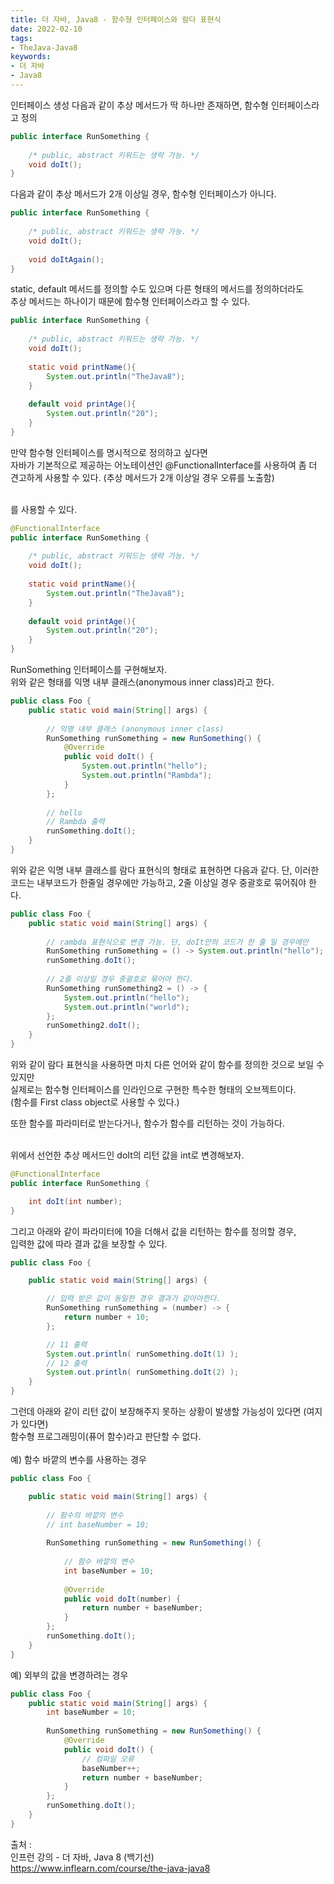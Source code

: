 ```yaml
---
title: 더 자바, Java8 - 함수형 인터페이스와 람다 표현식
date: 2022-02-10
tags:
- TheJava-Java8
keywords:
- 더 자바
- Java8
---
```


인터페이스 생성
다음과 같이 추상 메서드가 딱 하나만 존재하면, 함수형 인터페이스라고 정의
```Java
public interface RunSomething {
    
    /* public, abstract 키워드는 생략 가능. */
    void doIt();
}
```

다음과 같이 추상 메서드가 2개 이상일 경우, 함수형 인터페이스가 아니다.
```Java
public interface RunSomething {
    
    /* public, abstract 키워드는 생략 가능. */
    void doIt();
    
    void doItAgain();
}
```

static, default 메서드를 정의할 수도 있으며 다른 형태의 메서드를 정의하더라도
<br/>추상 메서드는 하나이기 때문에 함수형 인터페이스라고 할 수 있다.
```Java
public interface RunSomething {
    
    /* public, abstract 키워드는 생략 가능. */
    void doIt();
    
    static void printName(){
        System.out.println("TheJava8");
    }
    
    default void printAge(){
        System.out.println("20");
    }
}
```

만약 함수형 인터페이스를 명시적으로 정의하고 싶다면
<br/>자바가 기본적으로 제공하는 어노테이션인 @FunctionalInterface를 사용하여 좀 더 견고하게 사용할 수 있다.
(추상 메서드가 2개 이상일 경우 오류를 노출함)


<br/>를 사용할 수 있다.
```Java
@FunctionalInterface
public interface RunSomething {
    
    /* public, abstract 키워드는 생략 가능. */
    void doIt();
    
    static void printName(){
        System.out.println("TheJava8");
    }
    
    default void printAge(){
        System.out.println("20");
    }
}
```

RunSomething 인터페이스를 구현해보자.
<br/>위와 같은 형태를 익명 내부 클래스(anonymous inner class)라고 한다.
```Java
public class Foo {
    public static void main(String[] args) {
        
        // 익명 내부 클래스 (anonymous inner class)
        RunSomething runSomething = new RunSomething() {
            @Override
            public void doIt() {
                System.out.println("hello");
                System.out.println("Rambda");
            }
        };
        
        // hello
        // Rambda 출력
        runSomething.doIt();
    }
}
```

위와 같은 익명 내부 클래스를 람다 표현식의 형태로 표현하면 다음과 같다.
단, 이러한 코드는 내부코드가 한줄일 경우에만 가능하고, 2줄 이상일 경우 중괄호로 묶어줘야 한다.
```Java
public class Foo {
    public static void main(String[] args) {
        
        // rambda 표현식으로 변경 가능. 단, doIt안의 코드가 한 줄 일 경우에만
        RunSomething runSomething = () -> System.out.println("hello");
        runSomething.doIt();
        
        // 2줄 이상일 경우 중괄호로 묶어야 한다.
        RunSomething runSomething2 = () -> {
            System.out.println("hello");
            System.out.println("world");
        };
        runSomething2.doIt();
    }
}
```

위와 같이 람다 표현식을 사용하면 마치 다른 언어와 같이 함수를 정의한 것으로 보일 수 있지만
<br/>실제로는 함수형 인터페이스를 인라인으로 구현한 특수한 형태의 오브젝트이다.
<br/>(함수를 First class object로 사용할 수 있다.)

또한 함수를 파라미터로 받는다거나, 함수가 함수를 리턴하는 것이 가능하다.

<br/>위에서 선언한 추상 메서드인 doIt의 리턴 값을 int로 변경해보자.
```Java
@FunctionalInterface
public interface RunSomething {

    int doIt(int number);
}
```

그리고 아래와 같이 파라미터에 10을 더해서 값을 리턴하는 함수를 정의할 경우,
<br/>입력한 값에 따라 결과 값을 보장할 수 있다.

```Java
public class Foo {

    public static void main(String[] args) {

        // 입력 받은 값이 동일한 경우 결과가 같아야한다.
        RunSomething runSomething = (number) -> {
            return number + 10;
        };

        // 11 출력
        System.out.println( runSomething.doIt(1) );
        // 12 출력
        System.out.println( runSomething.doIt(2) );
    }
}

```

그런데 아래와 같이 리턴 값이 보장해주지 못하는 상황이 발생할 가능성이 있다면 (여지가 있다면)
<br/>함수형 프로그래밍이(퓨어 함수)라고 판단할 수 없다.
<br/>
<br/>
예) 함수 바깥의 변수를 사용하는 경우 
```Java
public class Foo {

    public static void main(String[] args) {
        
        // 함수의 바깥의 변수
        // int baseNumber = 10;
        
        RunSomething runSomething = new RunSomething() {
            
            // 함수 바깥의 변수
            int baseNumber = 10;
            
            @Override
            public void doIt(number) {
                return number + baseNumber;
            }
        };
        runSomething.doIt();
    }
}
```

예) 외부의 값을 변경하려는 경우
```Java
public class Foo {
    public static void main(String[] args) {
        int baseNumber = 10;
        
        RunSomething runSomething = new RunSomething() {
            @Override
            public void doIt() {
                // 컴파일 오류
                baseNumber++;
                return number + baseNumber;
            }
        };
        runSomething.doIt();
    }
}
```



출처 :
<br/> 인프런 강의 - 더 자바, Java 8 (백기선)
<br/>https://www.inflearn.com/course/the-java-java8

